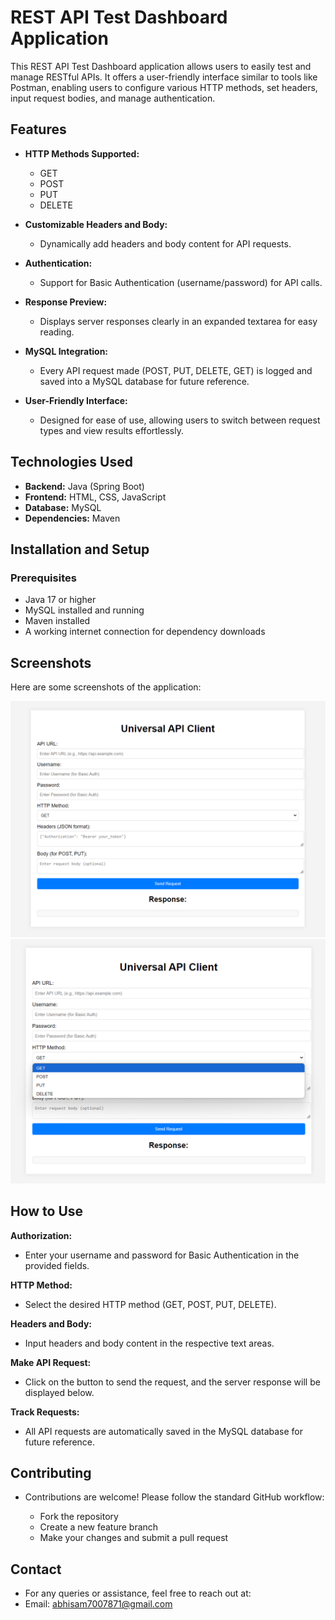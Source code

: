 # REST API Test Dashboard Application

This REST API Test Dashboard application allows users to easily test and manage RESTful APIs. It offers a user-friendly interface similar to tools like Postman, enabling users to configure various HTTP methods, set headers, input request bodies, and manage authentication.

## Features
         
- **HTTP Methods Supported:** 
  - GET
  - POST
  - PUT
  - DELETE
  
- **Customizable Headers and Body:** 
  - Dynamically add headers and body content for API requests.

- **Authentication:**
  - Support for Basic Authentication (username/password) for API calls.

- **Response Preview:**
  - Displays server responses clearly in an expanded textarea for easy reading.

- **MySQL Integration:**
  - Every API request made (POST, PUT, DELETE, GET) is logged and saved into a MySQL database for future reference.

- **User-Friendly Interface:**
  - Designed for ease of use, allowing users to switch between request types and view results effortlessly.

## Technologies Used

- **Backend:** Java (Spring Boot)
- **Frontend:** HTML, CSS, JavaScript
- **Database:** MySQL
- **Dependencies:** Maven

## Installation and Setup

### Prerequisites

- Java 17 or higher
- MySQL installed and running
- Maven installed
- A working internet connection for dependency downloads

## Screenshots

Here are some screenshots of the application:

![Dashboard Image 1](images/screenshots-1.png)
![Dashboard Image 2](images/screenshots-2.png)



## How to Use

**Authorization:**

- Enter your username and password for Basic Authentication in the provided fields.

**HTTP Method:**

- Select the desired HTTP method (GET, POST, PUT, DELETE).

**Headers and Body:**

- Input headers and body content in the respective text areas.

**Make API Request:**

- Click on the button to send the request, and the server response will be displayed below.

**Track Requests:**

- All API requests are automatically saved in the MySQL database for future reference.

## Contributing

- Contributions are welcome! Please follow the standard GitHub workflow:

    - Fork the repository
    - Create a new feature branch
    - Make your changes and submit a pull request
 
## Contact

- For any queries or assistance, feel free to reach out at:
- Email: abhisam7007871@gmail.com
